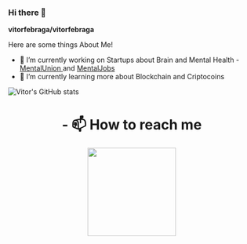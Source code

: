 
### Hi there 👋


**vitorfebraga/vitorfebraga** 

Here are some things About Me!

- 🔭 I’m currently working on Startups about Brain and Mental Health
     -[ MentalUnion ](https://mentalunion.com) and [ MentalJobs ](https://bit.ly/3oFyJ63)
- 🌱 I’m currently learning more about Blockchain and Criptocoins



![Vitor's GitHub stats](https://github-readme-stats.vercel.app/api?username=vitorfebraga&show_icons=true&theme=radical)


<h1 align="center">- 📫 How to reach me</h1>
<div align="center">
<img width="180px" src="https://ik.imagekit.io/kxgs2j3ypn9/qr.ioi.tw_A6qMGure0.png?updatedAt=1633754831157">
</div>


